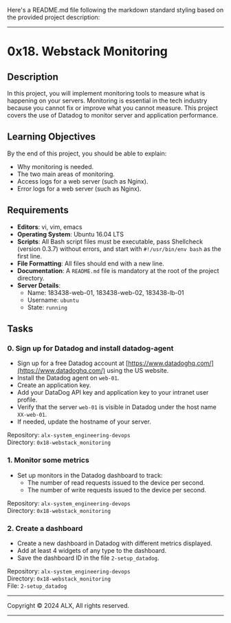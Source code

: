 Here's a README.md file following the markdown standard styling based on the provided project description:

---

# 0x18. Webstack Monitoring

## Description

In this project, you will implement monitoring tools to measure what is happening on your servers. Monitoring is essential in the tech industry because you cannot fix or improve what you cannot measure. This project covers the use of Datadog to monitor server and application performance.

## Learning Objectives

By the end of this project, you should be able to explain:

- Why monitoring is needed.
- The two main areas of monitoring.
- Access logs for a web server (such as Nginx).
- Error logs for a web server (such as Nginx).

## Requirements

- **Editors**: vi, vim, emacs
- **Operating System**: Ubuntu 16.04 LTS
- **Scripts**: All Bash script files must be executable, pass Shellcheck (version 0.3.7) without errors, and start with `#!/usr/bin/env bash` as the first line.
- **File Formatting**: All files should end with a new line.
- **Documentation**: A `README.md` file is mandatory at the root of the project directory.
- **Server Details**:
    - Name: 183438-web-01, 183438-web-02, 183438-lb-01
    - Username: `ubuntu`
    - State: `running`

## Tasks

### 0. Sign up for Datadog and install datadog-agent

- Sign up for a free Datadog account at [https://www.datadoghq.com/](https://www.datadoghq.com/) using the US website.
- Install the Datadog agent on `web-01`.
- Create an application key.
- Add your DataDog API key and application key to your intranet user profile.
- Verify that the server `web-01` is visible in Datadog under the host name `XX-web-01`.
- If needed, update the hostname of your server.

Repository: `alx-system_engineering-devops`  
Directory: `0x18-webstack_monitoring`

### 1. Monitor some metrics

- Set up monitors in the Datadog dashboard to track:
    - The number of read requests issued to the device per second.
    - The number of write requests issued to the device per second.

Repository: `alx-system_engineering-devops`  
Directory: `0x18-webstack_monitoring`

### 2. Create a dashboard

- Create a new dashboard in Datadog with different metrics displayed.
- Add at least 4 widgets of any type to the dashboard.
- Save the dashboard ID in the file `2-setup_datadog`.

Repository: `alx-system_engineering-devops`  
Directory: `0x18-webstack_monitoring`  
File: `2-setup_datadog`

---

Copyright © 2024 ALX, All rights reserved.

---
